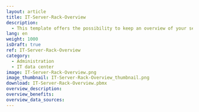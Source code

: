 ```yaml
---
layout: article
title: IT-Server-Rack-Overview
description: 
  - This template offers the possibility to keep an overview of your server room with the help of a clear representation of all server racks. This increases the availability, because you can react earlier if there is a problem. A simple monitoring of all used servers. Sensors can display the temperature, it would also be possible to integrate an alarm system to provide even more protection. With this monitoring tool the server utilization is displayed in real time.
lang: en
weight: 1000
isDraft: true
ref: IT-Server-Rack-Overview
category:
  - Administration
  - IT data center
image: IT-Server-Rack-Overview.png
image_thumbnail: IT-Server-Rack-Overview_thumbnail.png
download: IT-Server-Rack-Overview.pbmx
overview_description:
overview_benefits:
overview_data_sources:
---
```

